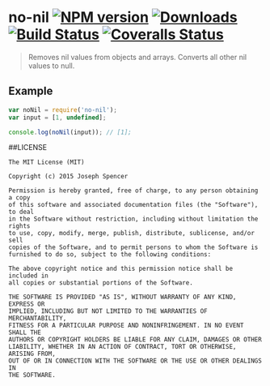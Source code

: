 # no-nil [![NPM version][npm-image]][npm-url] [![Downloads][downloads-image]][npm-url] [![Build Status][travis-image]][travis-url] [![Coveralls Status][coveralls-image]][coveralls-url]
> Removes nil values from objects and arrays.  Converts all other nil values to null.

## Example

```javascript
var noNil = require('no-nil');
var input = [1, undefined];

console.log(noNil(input)); // [1];
```

##LICENSE
``````
The MIT License (MIT)

Copyright (c) 2015 Joseph Spencer

Permission is hereby granted, free of charge, to any person obtaining a copy
of this software and associated documentation files (the "Software"), to deal
in the Software without restriction, including without limitation the rights
to use, copy, modify, merge, publish, distribute, sublicense, and/or sell
copies of the Software, and to permit persons to whom the Software is
furnished to do so, subject to the following conditions:

The above copyright notice and this permission notice shall be included in
all copies or substantial portions of the Software.

THE SOFTWARE IS PROVIDED "AS IS", WITHOUT WARRANTY OF ANY KIND, EXPRESS OR
IMPLIED, INCLUDING BUT NOT LIMITED TO THE WARRANTIES OF MERCHANTABILITY,
FITNESS FOR A PARTICULAR PURPOSE AND NONINFRINGEMENT. IN NO EVENT SHALL THE
AUTHORS OR COPYRIGHT HOLDERS BE LIABLE FOR ANY CLAIM, DAMAGES OR OTHER
LIABILITY, WHETHER IN AN ACTION OF CONTRACT, TORT OR OTHERWISE, ARISING FROM,
OUT OF OR IN CONNECTION WITH THE SOFTWARE OR THE USE OR OTHER DEALINGS IN
THE SOFTWARE.
``````

[downloads-image]: http://img.shields.io/npm/dm/no-nil.svg
[npm-url]: https://npmjs.org/package/no-nil
[npm-image]: http://img.shields.io/npm/v/no-nil.svg

[travis-url]: https://travis-ci.org/jsdevel/node-no-nil
[travis-image]: http://img.shields.io/travis/jsdevel/node-no-nil.svg

[coveralls-url]: https://coveralls.io/r/jsdevel/node-no-nil
[coveralls-image]: http://img.shields.io/coveralls/jsdevel/node-no-nil/master.svg
